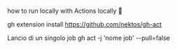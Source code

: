 how to run locally with Actions locally 🚀

gh extension install https://github.com/nektos/gh-act

Lancio di un singolo job
gh act -j 'nome job' --pull=false
